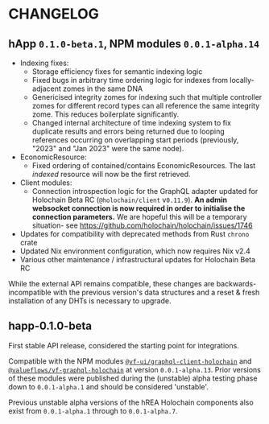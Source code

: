# CHANGELOG

## hApp `0.1.0-beta.1`, NPM modules `0.0.1-alpha.14`

- Indexing fixes:
	- Storage efficiency fixes for semantic indexing logic
	- Fixed bugs in arbitrary time ordering logic for indexes from locally-adjacent zomes in the same DNA
	- Genericised integrity zomes for indexing such that multiple controller zomes for different record types can all reference the same integrity zome. This reduces boilerplate significantly.
	- Changed internal architecture of time indexing system to fix duplicate results and errors being returned due to looping references occurring on overlapping start periods (previously, "2023" and "Jan 2023" were the same node).
- EconomicResource:
	- Fixed ordering of contained/contains EconomicResources. The last *indexed* resource will now be the first retrieved.
- Client modules:
	- Connection introspection logic for the GraphQL adapter updated for Holochain Beta RC (`@holochain/client` v`0.11.9`). **An admin websocket connection is now required in order to initialise the connection parameters.** We are hopeful this will be a temporary situation- see https://github.com/holochain/holochain/issues/1746
- Updates for compatibility with deprecated methods from Rust `chrono` crate
- Updated Nix environment configuration, which now requires Nix v2.4
- Various other maintenance / infrastructural updates for Holochain Beta RC

While the external API remains compatible, these changes are backwards-incompatible with the previous version's data structures and a reset & fresh installation of any DHTs is necessary to upgrade.

## happ-0.1.0-beta

First stable API release, considered the starting point for integrations.

Compatible with the NPM modules [`@vf-ui/graphql-client-holochain`](https://www.npmjs.com/package/@vf-ui/graphql-client-holochain) and [`@valueflows/vf-graphql-holochain`](https://www.npmjs.com/package/@valueflows/vf-graphql-holochain) at version `0.0.1-alpha.13`. Prior versions of these modules were published during the (unstable) alpha testing phase down to `0.0.1-alpha.1` and should be considered 'unstable'.

Previous unstable alpha versions of the hREA Holochain components also exist from `0.0.1-alpha.1` through to `0.0.1-alpha.7`.
